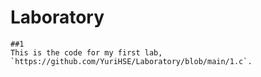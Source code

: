 # Laboratory

````
##1
This is the code for my first lab, `https://github.com/YuriHSE/Laboratory/blob/main/1.c`.
````
